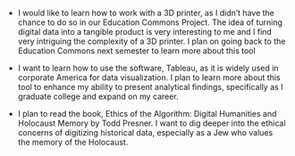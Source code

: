 - I would like to learn how to work with a 3D printer, as I didn’t have the chance to do so in our Education Commons Project. The idea of turning digital data into a tangible product is very interesting to me and I find very intriguing the complexity of a 3D printer. I plan on going back to the Education Commons next semester to learn more about this tool
  
- I want to learn how to use the software, Tableau, as it is widely used in corporate America for data visualization. I plan to learn more about this tool to enhance my ability to present analytical findings, specifically as I graduate college and expand on my career.
  
- I plan to read the book, Ethics of the Algorithm: Digital Humanities and Holocaust Memory by Todd Presner. I want to dig deeper into the ethical concerns of digitizing historical data, especially as a Jew who values the memory of the Holocaust.
